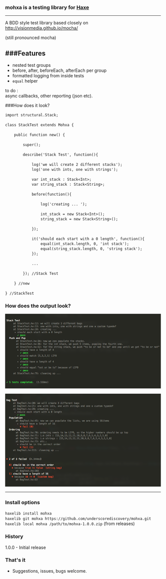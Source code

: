 ### mohxa is a testing library for [Haxe](http://haxe.org/)
---
A BDD style test library based closely on http://visionmedia.github.io/mocha/

(still pronounced mocha)

###Features
---

- nested test groups
- before, after, beforeEach, afterEach per group
- formatted logging from inside tests
- `equal` helper

to do :    
async callbacks, other reporting (json etc).

###How does it look?

    import structural.Stack;

    class StackTest extends Mohxa {

        public function new() {

            super();

            describe('Stack Test', function(){

                log('we will create 2 different stacks');
                log('one with ints, one with strings');

                var int_stack : Stack<Int>;
                var string_stack : Stack<String>;

                before(function(){

                    log('creating ... ');

                    int_stack = new Stack<Int>();
                    string_stack = new Stack<String>();

                });

                it('should each start with a 0 length', function(){
                    equal(int_stack.length, 0, 'int stack');
                    equal(string_stack.length, 0, 'string stack');
                });

                ...

            }); //Stack Test

        } //new

    } //StackTest

### How does the output look?

![passing](./screens/mohxa_passing.png)

![failing](./screens/mohxa_failing.png)

---

### Install options

`haxelib install mohxa`   
`haxelib git mohxa https://github.com/underscorediscovery/mohxa.git`    
`haxelib local mohxa /path/to/mohxa-1.0.0.zip` (from releases)   
 

### History
1.0.0 - Initial release

### That's it

- Suggestions, issues, bugs welcome.

